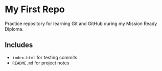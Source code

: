 # My First Repo

Practice repository for learning Git and GitHub during my Mission Ready Diploma.

## Includes
- `index.html` for testing commits  
- `README.md` for project notes